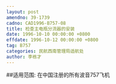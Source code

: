 ```yaml
---
layout: post
amendno: 39-1739
cadno: CAD1996-B757-08
title: 检查主电瓶分流器的安装
date: 1996-10-10 00:00:00 +0800
effdate: 1996-10-12 00:00:00 +0800
tag: B757
categories: 民航西南管理局适航处
author: 李栋才
---
```


##适用范围:
在中国注册的所有波音757飞机

